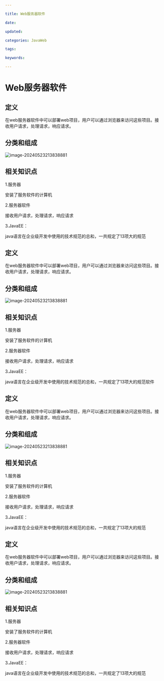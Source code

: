 ```yaml
---

title: Web服务器软件

date: 

updated: 

categories: JavaWeb

tags: 

keywords: 

---
```

# Web服务器软件

## 定义

在web服务器软件中可以部署web项目，用户可以通过浏览器来访问这些项目。接收用户请求，处理请求，响应请求。



## 分类和组成

![image-20240523213838881](../TyporaImage/image-20240523213838881.png)

## 相关知识点

1.服务器

安装了服务软件的计算机

2.服务器软件

接收用户请求，处理请求，响应请求

3.JavaEE：

java语言在企业级开发中使用的技术规范的总和，一共规定了13项大的规范



## 定义

在web服务器软件中可以部署web项目，用户可以通过浏览器来访问这些项目。接收用户请求，处理请求，响应请求。



## 分类和组成

![image-20240523213838881](../TyporaImage/image-20240523213838881.png)

## 相关知识点

1.服务器

安装了服务软件的计算机

2.服务器软件

接收用户请求，处理请求，响应请求

3.JavaEE：

java语言在企业级开发中使用的技术规范的总和，一共规定了13项大的规范软件

## 定义

在web服务器软件中可以部署web项目，用户可以通过浏览器来访问这些项目。接收用户请求，处理请求，响应请求。



## 分类和组成

![image-20240523213838881](../TyporaImage/image-20240523213838881.png)

## 相关知识点

1.服务器

安装了服务软件的计算机

2.服务器软件

接收用户请求，处理请求，响应请求

3.JavaEE：

java语言在企业级开发中使用的技术规范的总和，一共规定了13项大的规范



## 定义

在web服务器软件中可以部署web项目，用户可以通过浏览器来访问这些项目。接收用户请求，处理请求，响应请求。



## 分类和组成

![image-20240523213838881](../TyporaImage/image-20240523213838881.png)

## 相关知识点

1.服务器

安装了服务软件的计算机

2.服务器软件

接收用户请求，处理请求，响应请求

3.JavaEE：

java语言在企业级开发中使用的技术规范的总和，一共规定了13项大的规范